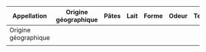 | Appellation | Origine géographique | Pâtes | Lait | Forme | Odeur | Texture | Affinage |
| ---- | ---- | ---- | ---- | ---- | ---- | ---- | ---- |
| Origine géographique |  |  |  |  |  |  |  |
|  |  |  |  |  |  |  |  |
